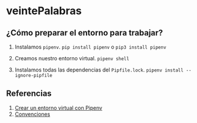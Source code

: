 # veintePalabras

## ¿Cómo preparar el entorno para trabajar?

1. Instalamos ```pipenv```.
```pip install pipenv``` o ```pip3 install pipenv```

2. Creamos nuestro entorno virtual.
```pipenv shell```

3. Instalamos todas las dependencias del ```Pipfile.lock```.
```pipenv install --ignore-pipfile```

## Referencias

1. [Crear un entorno virtual con Pipenv](https://realpython.com/pipenv-guide/)
2. [Convenciones](https://www.python.org/dev/peps/pep-0008/#introduction)